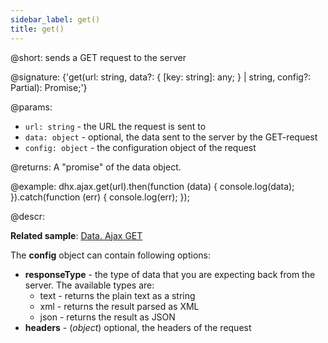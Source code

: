 ```yaml
---
sidebar_label: get()
title: get()
---          
```


@short: sends a GET request to the server

@signature: {'get<T>(url: string, data?: { [key: string]: any; } | string, config?: Partial<IAjaxHelperConfig>): Promise<T>;'}

@params:
- `url: string` - the URL the request is sent to
- `data: object` - optional, the data sent to the server by the GET-request
- `config: object` - the configuration object of the request

@returns:
A "promise" of the data object.

@example:
dhx.ajax.get(url).then(function (data) {
	console.log(data);
}).catch(function (err) {
	console.log(err);
});

@descr:

**Related sample**: [Data. Ajax GET](https://snippet.dhtmlx.com/81oqx20v)

The **config** object can contain following options:

- **responseType** - the type of data that you are expecting back from the server. The available types are:
    - text - returns the plain text as a string
    - xml - returns the result parsed as XML
    - json - returns the result as JSON
- **headers** - (*object*) optional, the headers of the request